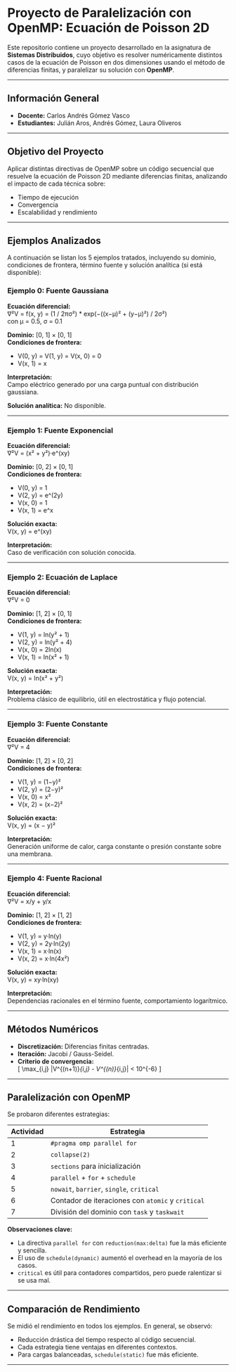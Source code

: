 # Proyecto de Paralelización con OpenMP: Ecuación de Poisson 2D

Este repositorio contiene un proyecto desarrollado en la asignatura de **Sistemas Distribuidos**, cuyo objetivo es resolver numéricamente distintos casos de la ecuación de Poisson en dos dimensiones usando el método de diferencias finitas, y paralelizar su solución con **OpenMP**.

---

## Información General

- **Docente:** Carlos Andrés Gómez Vasco  
- **Estudiantes:** Julián Aros, Andrés Gómez, Laura Oliveros  

---

##  Objetivo del Proyecto

Aplicar distintas directivas de OpenMP sobre un código secuencial que resuelve la ecuación de Poisson 2D mediante diferencias finitas, analizando el impacto de cada técnica sobre:

- Tiempo de ejecución  
- Convergencia  
- Escalabilidad y rendimiento  

---

##  Ejemplos Analizados

A continuación se listan los 5 ejemplos tratados, incluyendo su dominio, condiciones de frontera, término fuente y solución analítica (si está disponible):

### Ejemplo 0: Fuente Gaussiana

**Ecuación diferencial:**  
∇²V = f(x, y) = (1 / 2πσ²) * exp(−((x−μ)² + (y−μ)²) / 2σ²)  
con μ = 0.5, σ = 0.1

**Dominio:** [0, 1] × [0, 1]  
**Condiciones de frontera:**  
- V(0, y) = V(1, y) = V(x, 0) = 0  
- V(x, 1) = x

**Interpretación:**  
Campo eléctrico generado por una carga puntual con distribución gaussiana.

**Solución analítica:** No disponible.

---

### Ejemplo 1: Fuente Exponencial

**Ecuación diferencial:**  
∇²V = (x² + y²)·e^(xy)

**Dominio:** [0, 2] × [0, 1]  
**Condiciones de frontera:**
- V(0, y) = 1  
- V(2, y) = e^(2y)  
- V(x, 0) = 1  
- V(x, 1) = e^x

**Solución exacta:**  
V(x, y) = e^(xy)

**Interpretación:**  
Caso de verificación con solución conocida.

---

### Ejemplo 2: Ecuación de Laplace

**Ecuación diferencial:**  
∇²V = 0

**Dominio:** [1, 2] × [0, 1]  
**Condiciones de frontera:**
- V(1, y) = ln(y² + 1)  
- V(2, y) = ln(y² + 4)  
- V(x, 0) = 2ln(x)  
- V(x, 1) = ln(x² + 1)

**Solución exacta:**  
V(x, y) = ln(x² + y²)

**Interpretación:**  
Problema clásico de equilibrio, útil en electrostática y flujo potencial.

---

### Ejemplo 3: Fuente Constante

**Ecuación diferencial:**  
∇²V = 4

**Dominio:** [1, 2] × [0, 2]  
**Condiciones de frontera:**
- V(1, y) = (1−y)²  
- V(2, y) = (2−y)²  
- V(x, 0) = x²  
- V(x, 2) = (x−2)²

**Solución exacta:**  
V(x, y) = (x − y)²

**Interpretación:**  
Generación uniforme de calor, carga constante o presión constante sobre una membrana.

---

### Ejemplo 4: Fuente Racional

**Ecuación diferencial:**  
∇²V = x/y + y/x

**Dominio:** [1, 2] × [1, 2]  
**Condiciones de frontera:**
- V(1, y) = y·ln(y)  
- V(2, y) = 2y·ln(2y)  
- V(x, 1) = x·ln(x)  
- V(x, 2) = x·ln(4x²)

**Solución exacta:**  
V(x, y) = xy·ln(xy)

**Interpretación:**  
Dependencias racionales en el término fuente, comportamiento logarítmico.

---

## Métodos Numéricos

- **Discretización:** Diferencias finitas centradas.
- **Iteración:** Jacobi / Gauss-Seidel.
- **Criterio de convergencia:**  
  \[
  \max_{i,j} |V^{(n+1)}_{i,j} - V^{(n)}_{i,j}| < 10^{-6}
  \]

---

## Paralelización con OpenMP

Se probaron diferentes estrategias:

| Actividad | Estrategia                             |
|----------|----------------------------------------|
| 1        | `#pragma omp parallel for`             |
| 2        | `collapse(2)`                          |
| 3        | `sections` para inicialización         |
| 4        | `parallel` + `for` + `schedule`        |
| 5        | `nowait`, `barrier`, `single`, `critical` |
| 6        | Contador de iteraciones con `atomic` y `critical` |
| 7        | División del dominio con `task` y `taskwait` |

**Observaciones clave:**
- La directiva `parallel for` con `reduction(max:delta)` fue la más eficiente y sencilla.
- El uso de `schedule(dynamic)` aumentó el overhead en la mayoría de los casos.
- `critical` es útil para contadores compartidos, pero puede ralentizar si se usa mal.

---

## Comparación de Rendimiento

Se midió el rendimiento en todos los ejemplos. En general, se observó:

- Reducción drástica del tiempo respecto al código secuencial.
- Cada estrategia tiene ventajas en diferentes contextos.
- Para cargas balanceadas, `schedule(static)` fue más eficiente.

---
